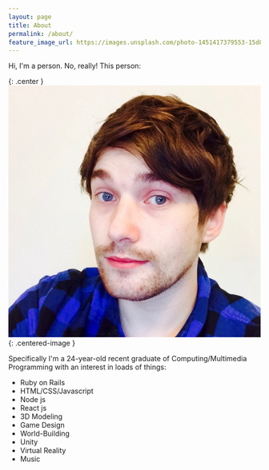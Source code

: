 ```yaml
---
layout: page
title: About
permalink: /about/
feature_image_url: https://images.unsplash.com/photo-1451417379553-15d8e8f49cde?crop=entropy&dpr=2&fit=crop&fm=jpg&h=925&ixjsv=2.1.0&ixlib=rb-0.3.5&q=50&w=1700
---
```


Hi, I'm a person. No, really! This person:

{: .center }![This is an image](/assets/face.jpg){: .centered-image }

Specifically I'm a 24-year-old recent graduate of Computing/Multimedia Programming with an interest in loads of things:

- Ruby on Rails
- HTML/CSS/Javascript
- Node js
- React js
- 3D Modeling
- Game Design
- World-Building
- Unity
- Virtual Reality
- Music
